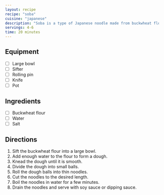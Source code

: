 ```yaml
---
layout: recipe
recipe: "soba"
cuisine: "japanese"
description: "Soba is a type of Japanese noodle made from buckwheat flour."
servings: 4-6
time: 20 minutes
---
```


## Equipment
- [ ] Large bowl
- [ ] Sifter
- [ ] Rolling pin
- [ ] Knife
- [ ] Pot

## Ingredients
- [ ] Buckwheat flour
- [ ] Water
- [ ] Salt

## Directions
1. Sift the buckwheat flour into a large bowl.
2. Add enough water to the flour to form a dough.
3. Knead the dough until it is smooth.
4. Divide the dough into small balls.
5. Roll the dough balls into thin noodles.
6. Cut the noodles to the desired length.
7. Boil the noodles in water for a few minutes.
8. Drain the noodles and serve with soy sauce or dipping sauce.
